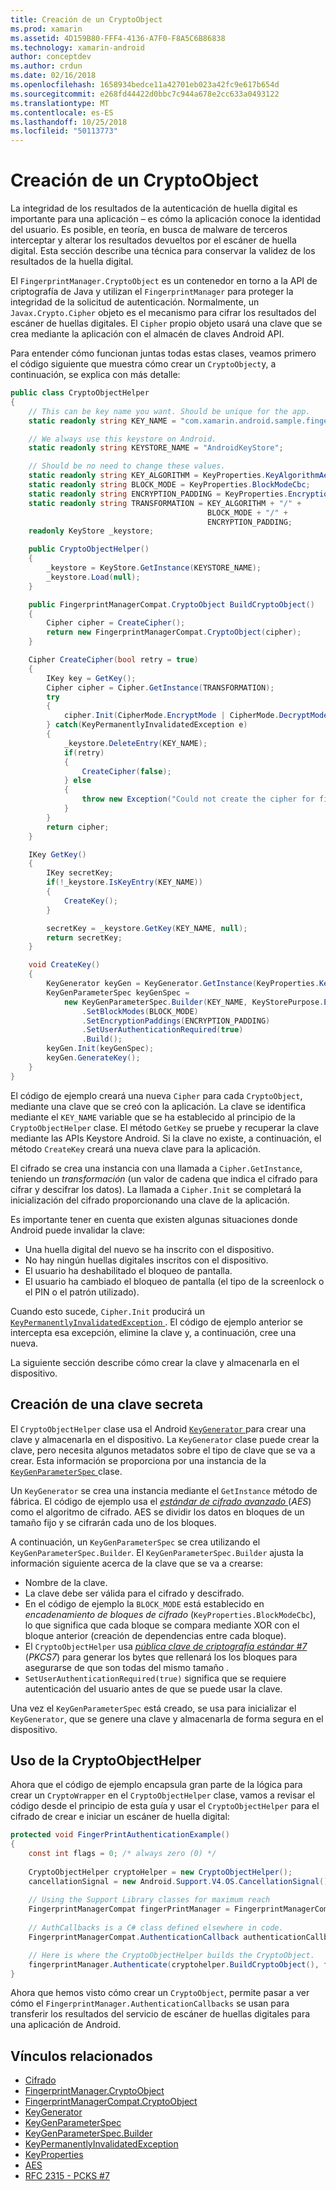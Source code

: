 ```yaml
---
title: Creación de un CryptoObject
ms.prod: xamarin
ms.assetid: 4D159B80-FFF4-4136-A7F0-F8A5C6B86838
ms.technology: xamarin-android
author: conceptdev
ms.author: crdun
ms.date: 02/16/2018
ms.openlocfilehash: 1658934bedce11a42701eb023a42fc9e617b654d
ms.sourcegitcommit: e268fd44422d0bbc7c944a678e2cc633a0493122
ms.translationtype: MT
ms.contentlocale: es-ES
ms.lasthandoff: 10/25/2018
ms.locfileid: "50113773"
---
```

# <a name="creating-a-cryptoobject"></a>Creación de un CryptoObject

La integridad de los resultados de la autenticación de huella digital es importante para una aplicación &ndash; es cómo la aplicación conoce la identidad del usuario. Es posible, en teoría, en busca de malware de terceros interceptar y alterar los resultados devueltos por el escáner de huella digital. Esta sección describe una técnica para conservar la validez de los resultados de la huella digital. 

El `FingerprintManager.CryptoObject` es un contenedor en torno a la API de criptografía de Java y utilizan el `FingerprintManager` para proteger la integridad de la solicitud de autenticación. Normalmente, un `Javax.Crypto.Cipher` objeto es el mecanismo para cifrar los resultados del escáner de huellas digitales. El `Cipher` propio objeto usará una clave que se crea mediante la aplicación con el almacén de claves Android API.

Para entender cómo funcionan juntas todas estas clases, veamos primero el código siguiente que muestra cómo crear un `CryptoObject`y, a continuación, se explica con más detalle:

```csharp
public class CryptoObjectHelper
{
    // This can be key name you want. Should be unique for the app.
    static readonly string KEY_NAME = "com.xamarin.android.sample.fingerprint_authentication_key";

    // We always use this keystore on Android.
    static readonly string KEYSTORE_NAME = "AndroidKeyStore";

    // Should be no need to change these values.
    static readonly string KEY_ALGORITHM = KeyProperties.KeyAlgorithmAes;
    static readonly string BLOCK_MODE = KeyProperties.BlockModeCbc;
    static readonly string ENCRYPTION_PADDING = KeyProperties.EncryptionPaddingPkcs7;
    static readonly string TRANSFORMATION = KEY_ALGORITHM + "/" +
                                            BLOCK_MODE + "/" +
                                            ENCRYPTION_PADDING;
    readonly KeyStore _keystore;

    public CryptoObjectHelper()
    {
        _keystore = KeyStore.GetInstance(KEYSTORE_NAME);
        _keystore.Load(null);
    }

    public FingerprintManagerCompat.CryptoObject BuildCryptoObject()
    {
        Cipher cipher = CreateCipher();
        return new FingerprintManagerCompat.CryptoObject(cipher);
    }

    Cipher CreateCipher(bool retry = true)
    {
        IKey key = GetKey();
        Cipher cipher = Cipher.GetInstance(TRANSFORMATION);
        try
        {
            cipher.Init(CipherMode.EncryptMode | CipherMode.DecryptMode, key);
        } catch(KeyPermanentlyInvalidatedException e)
        {
            _keystore.DeleteEntry(KEY_NAME);
            if(retry)
            {
                CreateCipher(false);
            } else
            {
                throw new Exception("Could not create the cipher for fingerprint authentication.", e);
            }
        }
        return cipher;
    }

    IKey GetKey()
    {
        IKey secretKey;
        if(!_keystore.IsKeyEntry(KEY_NAME))
        {
            CreateKey();
        }

        secretKey = _keystore.GetKey(KEY_NAME, null);
        return secretKey;
    }

    void CreateKey()
    {
        KeyGenerator keyGen = KeyGenerator.GetInstance(KeyProperties.KeyAlgorithmAes, KEYSTORE_NAME);
        KeyGenParameterSpec keyGenSpec =
            new KeyGenParameterSpec.Builder(KEY_NAME, KeyStorePurpose.Encrypt | KeyStorePurpose.Decrypt)
                .SetBlockModes(BLOCK_MODE)
                .SetEncryptionPaddings(ENCRYPTION_PADDING)
                .SetUserAuthenticationRequired(true)
                .Build();
        keyGen.Init(keyGenSpec);
        keyGen.GenerateKey();
    }
}
```

El código de ejemplo creará una nueva `Cipher` para cada `CryptoObject`, mediante una clave que se creó con la aplicación. La clave se identifica mediante el `KEY_NAME` variable que se ha establecido al principio de la `CryptoObjectHelper` clase. El método `GetKey` se pruebe y recuperar la clave mediante las APIs Keystore Android. Si la clave no existe, a continuación, el método `CreateKey` creará una nueva clave para la aplicación.

El cifrado se crea una instancia con una llamada a `Cipher.GetInstance`, teniendo un _transformación_ (un valor de cadena que indica el cifrado para cifrar y descifrar los datos). La llamada a `Cipher.Init` se completará la inicialización del cifrado proporcionando una clave de la aplicación. 

Es importante tener en cuenta que existen algunas situaciones donde Android puede invalidar la clave: 

* Una huella digital del nuevo se ha inscrito con el dispositivo.
* No hay ningún huellas digitales inscritos con el dispositivo.
* El usuario ha deshabilitado el bloqueo de pantalla.
* El usuario ha cambiado el bloqueo de pantalla (el tipo de la screenlock o el PIN o el patrón utilizado).

Cuando esto sucede, `Cipher.Init` producirá un [ `KeyPermanentlyInvalidatedException` ](http://developer.android.com/reference/android/security/keystore/KeyPermanentlyInvalidatedException.html). El código de ejemplo anterior se intercepta esa excepción, elimine la clave y, a continuación, cree una nueva.

La siguiente sección describe cómo crear la clave y almacenarla en el dispositivo.

## <a name="creating-a-secret-key"></a>Creación de una clave secreta

El `CryptoObjectHelper` clase usa el Android [ `KeyGenerator` ](https://developer.xamarin.com/api/type/Javax.Crypto.KeyGenerator/) para crear una clave y almacenarla en el dispositivo. La `KeyGenerator` clase puede crear la clave, pero necesita algunos metadatos sobre el tipo de clave que se va a crear. Esta información se proporciona por una instancia de la [ `KeyGenParameterSpec` ](http://developer.android.com/reference/android/security/keystore/KeyGenParameterSpec.html) clase. 

Un `KeyGenerator` se crea una instancia mediante el `GetInstance` método de fábrica. El código de ejemplo usa el [ _estándar de cifrado avanzado_ ](https://en.wikipedia.org/wiki/Advanced_Encryption_Standard) (_AES_) como el algoritmo de cifrado. AES se dividir los datos en bloques de un tamaño fijo y se cifrarán cada uno de los bloques.

A continuación, un `KeyGenParameterSpec` se crea utilizando el `KeyGenParameterSpec.Builder`. El `KeyGenParameterSpec.Builder` ajusta la información siguiente acerca de la clave que se va a crearse:

* Nombre de la clave.
* La clave debe ser válida para el cifrado y descifrado.
* En el código de ejemplo la `BLOCK_MODE` está establecido en _encadenamiento de bloques de cifrado_ (`KeyProperties.BlockModeCbc`), lo que significa que cada bloque se compara mediante XOR con el bloque anterior (creación de dependencias entre cada bloque). 
* El `CryptoObjectHelper` usa [ _pública clave de criptografía estándar #7_ ](https://tools.ietf.org/html/rfc2315) (_PKCS7_) para generar los bytes que rellenará los los bloques para asegurarse de que son todas del mismo tamaño .
* `SetUserAuthenticationRequired(true)` significa que se requiere autenticación del usuario antes de que se puede usar la clave.

Una vez el `KeyGenParameterSpec` está creado, se usa para inicializar el `KeyGenerator`, que se genere una clave y almacenarla de forma segura en el dispositivo. 

## <a name="using-the-cryptoobjecthelper"></a>Uso de la CryptoObjectHelper

Ahora que el código de ejemplo encapsula gran parte de la lógica para crear un `CryptoWrapper` en el `CryptoObjectHelper` clase, vamos a revisar el código desde el principio de esta guía y usar el `CryptoObjectHelper` para el cifrado de crear e iniciar un escáner de huella digital: 

```csharp
protected void FingerPrintAuthenticationExample()
{
    const int flags = 0; /* always zero (0) */
    
    CryptoObjectHelper cryptoHelper = new CryptoObjectHelper();
    cancellationSignal = new Android.Support.V4.OS.CancellationSignal();
    
    // Using the Support Library classes for maximum reach
    FingerprintManagerCompat fingerPrintManager = FingerprintManagerCompat.From(this);
    
    // AuthCallbacks is a C# class defined elsewhere in code.
    FingerprintManagerCompat.AuthenticationCallback authenticationCallback = new MyAuthCallbackSample(this);

    // Here is where the CryptoObjectHelper builds the CryptoObject. 
    fingerprintManager.Authenticate(cryptohelper.BuildCryptoObject(), flags, cancellationSignal, authenticationCallback, null);
}
```

Ahora que hemos visto cómo crear un `CryptoObject`, permite pasar a ver cómo el `FingerprintManager.AuthenticationCallbacks` se usan para transferir los resultados del servicio de escáner de huellas digitales para una aplicación de Android.



## <a name="related-links"></a>Vínculos relacionados

- [Cifrado](https://developer.xamarin.com/api/type/Javax.Crypto.Cipher/)
- [FingerprintManager.CryptoObject](http://developer.android.com/reference/android/hardware/fingerprint/FingerprintManager.CryptoObject.html)
- [FingerprintManagerCompat.CryptoObject](http://developer.android.com/reference/android/support/v4/hardware/fingerprint/FingerprintManagerCompat.CryptoObject.html)
- [KeyGenerator](https://developer.xamarin.com/api/type/Javax.Crypto.KeyGenerator/)
- [KeyGenParameterSpec](http://developer.android.com/reference/android/security/keystore/KeyGenParameterSpec.html)
- [KeyGenParameterSpec.Builder](http://developer.android.com/reference/android/security/keystore/KeyGenParameterSpec.Builder.html)
- [KeyPermanentlyInvalidatedException](http://developer.android.com/reference/android/security/keystore/KeyPermanentlyInvalidatedException.html)
- [KeyProperties](http://developer.android.com/reference/android/security/keystore/KeyProperties.html)
- [AES](https://en.wikipedia.org/wiki/Advanced_Encryption_Standard)
- [RFC 2315 - PCKS #7](https://tools.ietf.org/html/rfc2315)
